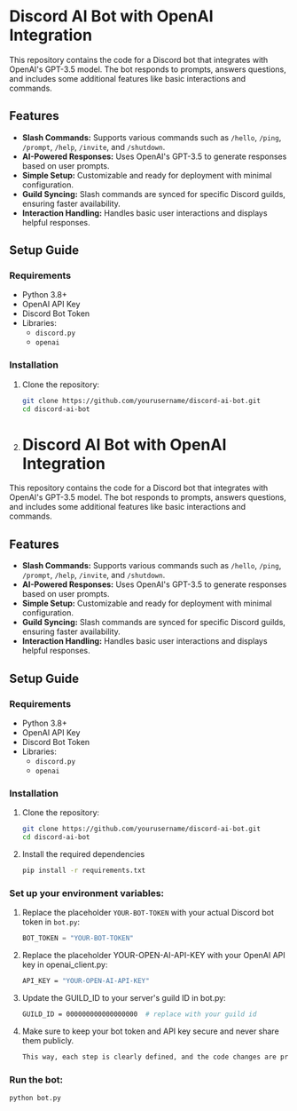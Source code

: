 # Discord AI Bot with OpenAI Integration

This repository contains the code for a Discord bot that integrates with OpenAI's GPT-3.5 model. The bot responds to prompts, answers questions, and includes some additional features like basic interactions and commands.

## Features
- **Slash Commands:** Supports various commands such as `/hello`, `/ping`, `/prompt`, `/help`, `/invite`, and `/shutdown`.
- **AI-Powered Responses:** Uses OpenAI's GPT-3.5 to generate responses based on user prompts.
- **Simple Setup:** Customizable and ready for deployment with minimal configuration.
- **Guild Syncing:** Slash commands are synced for specific Discord guilds, ensuring faster availability.
- **Interaction Handling:** Handles basic user interactions and displays helpful responses.

## Setup Guide

### Requirements
- Python 3.8+
- OpenAI API Key
- Discord Bot Token
- Libraries:
  - `discord.py`
  - `openai`

### Installation
1. Clone the repository:
   ```bash
   git clone https://github.com/yourusername/discord-ai-bot.git
   cd discord-ai-bot

2. # Discord AI Bot with OpenAI Integration

This repository contains the code for a Discord bot that integrates with OpenAI's GPT-3.5 model. The bot responds to prompts, answers questions, and includes some additional features like basic interactions and commands.

## Features
- **Slash Commands:** Supports various commands such as `/hello`, `/ping`, `/prompt`, `/help`, `/invite`, and `/shutdown`.
- **AI-Powered Responses:** Uses OpenAI's GPT-3.5 to generate responses based on user prompts.
- **Simple Setup:** Customizable and ready for deployment with minimal configuration.
- **Guild Syncing:** Slash commands are synced for specific Discord guilds, ensuring faster availability.
- **Interaction Handling:** Handles basic user interactions and displays helpful responses.

## Setup Guide

### Requirements
- Python 3.8+
- OpenAI API Key
- Discord Bot Token
- Libraries:
  - `discord.py`
  - `openai`

### Installation
1. Clone the repository:
   ```bash
   git clone https://github.com/yourusername/discord-ai-bot.git
   cd discord-ai-bot


2. Install the required dependencies
   ```bash
   pip install -r requirements.txt

### Set up your environment variables:

1. Replace the placeholder `YOUR-BOT-TOKEN` with your actual Discord bot token in `bot.py`:
   ```python
   BOT_TOKEN = "YOUR-BOT-TOKEN"
2. Replace the placeholder YOUR-OPEN-AI-API-KEY with your OpenAI API key in openai_client.py:
   ```bash
   API_KEY = "YOUR-OPEN-AI-API-KEY"

3. Update the GUILD_ID to your server's guild ID in bot.py:
   ```bash
   GUILD_ID = 000000000000000000  # replace with your guild id

4. Make sure to keep your bot token and API key secure and never share them publicly.
   ```bash
   This way, each step is clearly defined, and the code changes are presented in a neat, readable format. The use of code blocks and numbered instructions makes the section more visually appealing and easier to follow.

### Run the bot:
```bash
python bot.py








